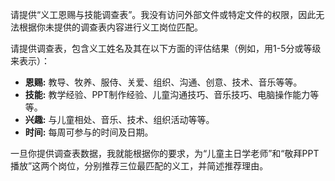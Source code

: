 请提供“义工恩赐与技能调查表”。我没有访问外部文件或特定文件的权限，因此无法根据你未提供的调查表内容进行义工岗位匹配。

请提供调查表，包含义工姓名及其在以下方面的评估结果（例如，用1-5分或等级来表示）：

* **恩赐:** 教导、牧养、服侍、关爱、组织、沟通、创意、技术、音乐等等。
* **技能:**  教学经验、PPT制作经验、儿童沟通技巧、音乐技巧、电脑操作能力等等。
* **兴趣:**  与儿童相处、音乐、技术、组织活动等等。
* **时间:**  每周可参与的时间及日期。


一旦你提供调查表数据，我就能根据你的要求，为“儿童主日学老师”和“敬拜PPT播放”这两个岗位，分别推荐三位最匹配的义工，并简述推荐理由。
